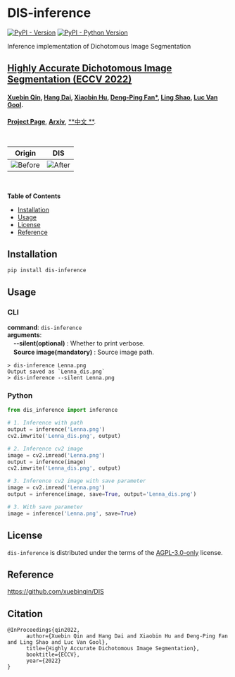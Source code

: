 # DIS-inference

[![PyPI - Version](https://img.shields.io/pypi/v/dis-inference.svg)](https://pypi.org/project/dis-inference)
[![PyPI - Python Version](https://img.shields.io/pypi/pyversions/dis-inference.svg)](https://pypi.org/project/dis-inference)

Inference implementation of Dichotomous Image Segmentation

## [Highly Accurate Dichotomous Image Segmentation (ECCV 2022)](https://arxiv.org/pdf/2203.03041.pdf)

#### [Xuebin Qin](https://xuebinqin.github.io/), [Hang Dai](https://scholar.google.co.uk/citations?user=6yvjpQQAAAAJ&hl=en), [Xiaobin Hu](https://scholar.google.de/citations?user=3lMuodUAAAAJ&hl=en), [Deng-Ping Fan*](https://dengpingfan.github.io/), [Ling Shao](https://scholar.google.com/citations?user=z84rLjoAAAAJ&hl=en), [Luc Van Gool](https://scholar.google.com/citations?user=TwMib_QAAAAJ&hl=en).

[**Project Page**](https://xuebinqin.github.io/dis/index.html), [**Arxiv**](https://arxiv.org/pdf/2203.03041.pdf), [**中文
**](https://github.com/xuebinqin/xuebinqin.github.io/blob/main/ECCV2022_DIS_Chinese.pdf).

<br>

| Origin                                                                                   | DIS                                                                                         |
|------------------------------------------------------------------------------------------|---------------------------------------------------------------------------------------------|
| ![Before](https://github.com/dh031200/DIS-inference/blob/main/assets/Lenna.png?raw=true) | ![After](https://github.com/dh031200/DIS-inference/blob/main/assets/Lenna_dis.png?raw=true) |

<br>

**Table of Contents**

- [Installation](#installation)
- [Usage](#usage)
- [License](#license)
- [Reference](#reference)

## Installation

```console
pip install dis-inference
```

## Usage

### CLI

**command**:  `dis-inference`    
**arguments**:    
　**--silent(optional)** : Whether to print verbose.    
　**Source image(mandatory)** : Source image path.    

```console
> dis-inference Lenna.png
Output saved as `Lenna_dis.png`
> dis-inference --silent Lenna.png
```

### Python

```python
from dis_inference import inference

# 1. Inference with path
output = inference('Lenna.png')
cv2.imwrite('Lenna_dis.png', output)

# 2. Inference cv2 image
image = cv2.imread('Lenna.png')
output = inference(image)
cv2.imwrite('Lenna_dis.png', output)

# 3. Inference cv2 image with save parameter
image = cv2.imread('Lenna.png')
output = inference(image, save=True, output='Lenna_dis.png')

# 3. With save parameter
image = inference('Lenna.png', save=True)
```

## License

`dis-inference` is distributed under the terms of the [AGPL-3.0-only](https://spdx.org/licenses/AGPL-3.0-only.html)
license.

## Reference

https://github.com/xuebinqin/DIS

## Citation

```
@InProceedings{qin2022,
      author={Xuebin Qin and Hang Dai and Xiaobin Hu and Deng-Ping Fan and Ling Shao and Luc Van Gool},
      title={Highly Accurate Dichotomous Image Segmentation},
      booktitle={ECCV},
      year={2022}
}
```
